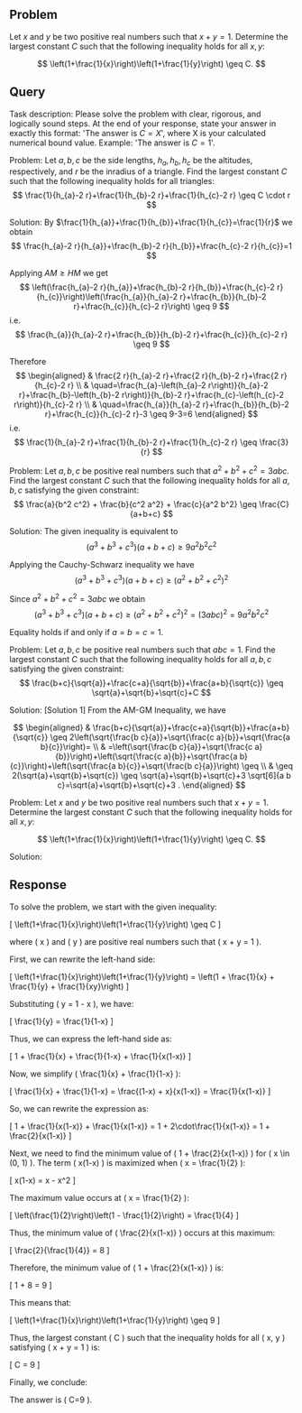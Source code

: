 ## Problem

Let $x$ and $y$ be two positive real numbers such that $x + y = 1$. Determine the largest constant $C$ such that the following inequality holds for all $x, y$:

$$
\left(1+\frac{1}{x}\right)\left(1+\frac{1}{y}\right) \geq C.
$$

## Query

Task description: Please solve the problem with clear, rigorous, and logically sound steps. At the end of your response, state your answer in exactly this format: 'The answer is $C=X$', where X is your calculated numerical bound value. Example: 'The answer is $C=1$'.



Problem: Let $a, b, c$ be the side lengths, $h_{a}, h_{b}, h_{c}$ be the altitudes, respectively, and $r$ be the inradius of a triangle. Find the largest constant $C$ such that the following inequality holds for all triangles:
$$
\frac{1}{h_{a}-2 r}+\frac{1}{h_{b}-2 r}+\frac{1}{h_{c}-2 r} \geq C \cdot r
$$

Solution: By $\frac{1}{h_{a}}+\frac{1}{h_{b}}+\frac{1}{h_{c}}=\frac{1}{r}$ we obtain
$$
\frac{h_{a}-2 r}{h_{a}}+\frac{h_{b}-2 r}{h_{b}}+\frac{h_{c}-2 r}{h_{c}}=1
$$

Applying $A M \geq H M$ we get
$$
\left(\frac{h_{a}-2 r}{h_{a}}+\frac{h_{b}-2 r}{h_{b}}+\frac{h_{c}-2 r}{h_{c}}\right)\left(\frac{h_{a}}{h_{a}-2 r}+\frac{h_{b}}{h_{b}-2 r}+\frac{h_{c}}{h_{c}-2 r}\right) \geq 9
$$
i.e.
$$
\frac{h_{a}}{h_{a}-2 r}+\frac{h_{b}}{h_{b}-2 r}+\frac{h_{c}}{h_{c}-2 r} \geq 9
$$

Therefore
$$
\begin{aligned}
& \frac{2 r}{h_{a}-2 r}+\frac{2 r}{h_{b}-2 r}+\frac{2 r}{h_{c}-2 r} \\
& \quad=\frac{h_{a}-\left(h_{a}-2 r\right)}{h_{a}-2 r}+\frac{h_{b}-\left(h_{b}-2 r\right)}{h_{b}-2 r}+\frac{h_{c}-\left(h_{c}-2 r\right)}{h_{c}-2 r} \\
& \quad=\frac{h_{a}}{h_{a}-2 r}+\frac{h_{b}}{h_{b}-2 r}+\frac{h_{c}}{h_{c}-2 r}-3 \geq 9-3=6
\end{aligned}
$$
i.e.
$$
\frac{1}{h_{a}-2 r}+\frac{1}{h_{b}-2 r}+\frac{1}{h_{c}-2 r} \geq \frac{3}{r}
$$



Problem: Let $a, b, c$ be positive real numbers such that $a^2 + b^2 + c^2 = 3abc$. Find the largest constant $C$ such that the following inequality holds for all $a, b, c$ satisfying the given constraint:
$$
\frac{a}{b^2 c^2} + \frac{b}{c^2 a^2} + \frac{c}{a^2 b^2} \geq \frac{C}{a+b+c}
$$

Solution: The given inequality is equivalent to
$$
\left(a^{3}+b^{3}+c^{3}\right)(a+b+c) \geq 9 a^{2} b^{2} c^{2}
$$

Applying the Cauchy-Schwarz inequality we have
$$
\left(a^{3}+b^{3}+c^{3}\right)(a+b+c) \geq\left(a^{2}+b^{2}+c^{2}\right)^{2}
$$

Since $a^{2}+b^{2}+c^{2}=3 a b c$ we obtain
$$
\left(a^{3}+b^{3}+c^{3}\right)(a+b+c) \geq\left(a^{2}+b^{2}+c^{2}\right)^{2}=(3 a b c)^{2}=9 a^{2} b^{2} c^{2}
$$

Equality holds if and only if $a=b=c=1$.



Problem: Let $a, b, c$ be positive real numbers such that $a b c = 1$. Find the largest constant $C$ such that the following inequality holds for all $a, b, c$ satisfying the given constraint:
$$
\frac{b+c}{\sqrt{a}}+\frac{c+a}{\sqrt{b}}+\frac{a+b}{\sqrt{c}} \geq \sqrt{a}+\sqrt{b}+\sqrt{c}+C
$$

Solution: [Solution 1]
From the AM-GM Inequality, we have

$$
\begin{aligned}
& \frac{b+c}{\sqrt{a}}+\frac{c+a}{\sqrt{b}}+\frac{a+b}{\sqrt{c}} \geq 2\left(\sqrt{\frac{b c}{a}}+\sqrt{\frac{c a}{b}}+\sqrt{\frac{a b}{c}}\right)= \\
& =\left(\sqrt{\frac{b c}{a}}+\sqrt{\frac{c a}{b}}\right)+\left(\sqrt{\frac{c a}{b}}+\sqrt{\frac{a b}{c}}\right)+\left(\sqrt{\frac{a b}{c}}+\sqrt{\frac{b c}{a}}\right) \geq \\
& \geq 2(\sqrt{a}+\sqrt{b}+\sqrt{c}) \geq \sqrt{a}+\sqrt{b}+\sqrt{c}+3 \sqrt[6]{a b c}=\sqrt{a}+\sqrt{b}+\sqrt{c}+3 .
\end{aligned}
$$

Problem: Let $x$ and $y$ be two positive real numbers such that $x + y = 1$. Determine the largest constant $C$ such that the following inequality holds for all $x, y$:

$$
\left(1+\frac{1}{x}\right)\left(1+\frac{1}{y}\right) \geq C.
$$

Solution:

## Response

To solve the problem, we start with the given inequality:

\[
\left(1+\frac{1}{x}\right)\left(1+\frac{1}{y}\right) \geq C
\]

where \( x \) and \( y \) are positive real numbers such that \( x + y = 1 \).

First, we can rewrite the left-hand side:

\[
\left(1+\frac{1}{x}\right)\left(1+\frac{1}{y}\right) = \left(1 + \frac{1}{x} + \frac{1}{y} + \frac{1}{xy}\right)
\]

Substituting \( y = 1 - x \), we have:

\[
\frac{1}{y} = \frac{1}{1-x}
\]

Thus, we can express the left-hand side as:

\[
1 + \frac{1}{x} + \frac{1}{1-x} + \frac{1}{x(1-x)}
\]

Now, we simplify \( \frac{1}{x} + \frac{1}{1-x} \):

\[
\frac{1}{x} + \frac{1}{1-x} = \frac{(1-x) + x}{x(1-x)} = \frac{1}{x(1-x)}
\]

So, we can rewrite the expression as:

\[
1 + \frac{1}{x(1-x)} + \frac{1}{x(1-x)} = 1 + 2\cdot\frac{1}{x(1-x)} = 1 + \frac{2}{x(1-x)}
\]

Next, we need to find the minimum value of \( 1 + \frac{2}{x(1-x)} \) for \( x \in (0, 1) \). The term \( x(1-x) \) is maximized when \( x = \frac{1}{2} \):

\[
x(1-x) = x - x^2
\]

The maximum value occurs at \( x = \frac{1}{2} \):

\[
\left(\frac{1}{2}\right)\left(1 - \frac{1}{2}\right) = \frac{1}{4}
\]

Thus, the minimum value of \( \frac{2}{x(1-x)} \) occurs at this maximum:

\[
\frac{2}{\frac{1}{4}} = 8
\]

Therefore, the minimum value of \( 1 + \frac{2}{x(1-x)} \) is:

\[
1 + 8 = 9
\]

This means that:

\[
\left(1+\frac{1}{x}\right)\left(1+\frac{1}{y}\right) \geq 9
\]

Thus, the largest constant \( C \) such that the inequality holds for all \( x, y \) satisfying \( x + y = 1 \) is:

\[
C = 9
\]

Finally, we conclude:

The answer is \( C=9 \).